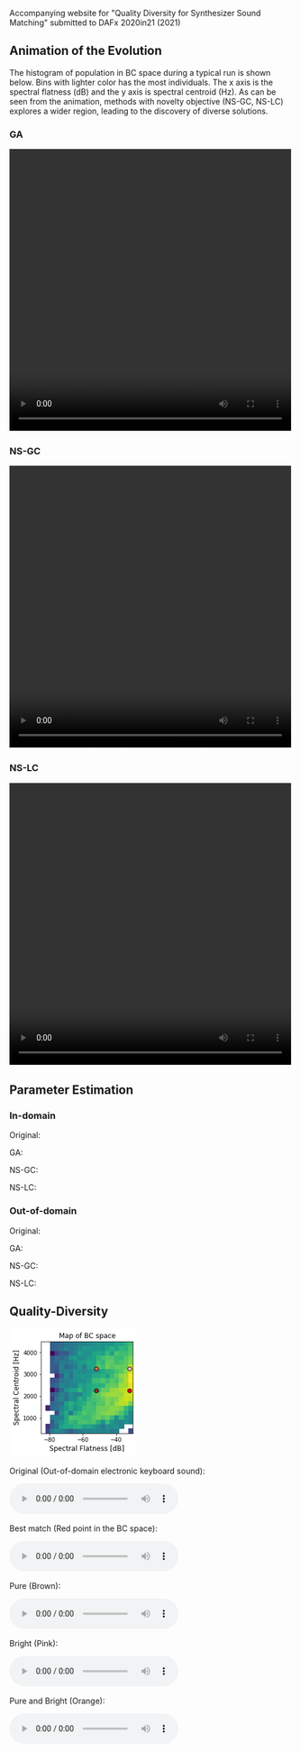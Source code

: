 Accompanying website for "Quality Diversity for Synthesizer Sound Matching" submitted to DAFx 2020in21 (2021)


## Animation of the Evolution

The histogram of population in BC space during a typical run is shown below. Bins with lighter color has the most individuals. The x axis is the spectral flatness (dB) and the y axis is spectral centroid (Hz). As can be seen from the animation, methods with novelty objective (NS-GC, NS-LC) explores a wider region, leading to the discovery of diverse solutions.

### GA

<video width="500" height="500" controls="controls">
  <source src="video/ga_nsynth_0.mp4" type="video/mp4">
</video>

### NS-GC

<video width="500" height="500" controls="controls">
  <source src="video/nsgc_nsynth_0.mp4" type="video/mp4">
</video>

### NS-LC

<video width="500" height="500" controls="controls">
  <source src="video/nslc_nsynth_0.mp4" type="video/mp4">
</video>

## Parameter Estimation

### In-domain

Original:

GA:

NS-GC:

NS-LC:

### Out-of-domain

Original:

GA:

NS-GC:

NS-LC:

## Quality-Diversity

<img src="assets/bop.png" alt="hi" class="inline"/>

Original (Out-of-domain electronic keyboard sound):

<audio controls src="assets/app/orig.wav">
</audio>

Best match (Red point in the BC space):

<audio controls src="assets/app/best.wav">
</audio>

Pure (Brown):

<audio controls src="assets/app/pure.wav">
</audio>

Bright (Pink):

<audio controls src="assets/app/bright.wav">
</audio>

Pure and Bright (Orange):

<audio controls src="assets/app/pb.wav">
</audio>
